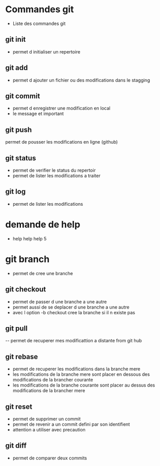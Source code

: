 # Commandes git
- Liste des commandes git

## git init
- permet d initialiser un repertoire

## git add 
- permet d ajouter un fichier ou des modifications dans le stagging

## git commit
- permet d enregistrer une modification en local
- le message et important

## git push
permet de pousser les modifications en ligne (github)

## git status 
- permet de verifier le status du repertoir
- permet de lister les modifications a traiter

## git log
- permet de lister les modifications

# demande de help
- help help help 5

# git branch
- permet de cree une branche

## git checkout 
- permet de passer d une branche a une autre
- permet aussi de se deplacer d une branche a une autre
- avec l option -b checkout cree la branche si il n existe pas
## git pull
-- permet de recuperer mes modificattion a distante from git hub
## git rebase 
- permet de recuperer les modifications dans la branche mere
-  les modifications de la branche mere sont placer en dessous des modifications de la brancher courante
- les modifications de la branche courante sont placer au dessus des modifications de la brancher mere

## git reset 
- permet de supprimer un commit 
- permet de revenir a un commit defini par son identifient 
- attention a utiliser avec precaution
## git diff 
- permet de comparer deux commits